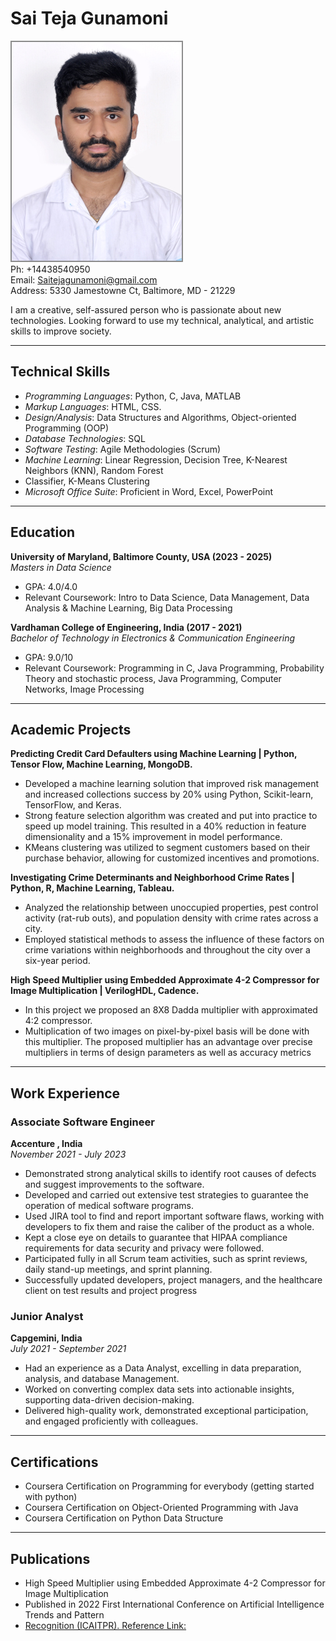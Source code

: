 #  Sai Teja Gunamoni

![ProfilePic](./TejaPic.jpg)  
Ph: +14438540950  
Email: Saitejagunamoni@gmail.com  
Address: 5330 Jamestowne Ct, Baltimore, MD - 21229  


I am a creative, self-assured person who is passionate about new technologies. Looking forward to use my technical, analytical, and artistic skills to improve society.

---
## Technical Skills
- *Programming Languages*: Python, C, Java, MATLAB
- *Markup Languages*: HTML, CSS.
- *Design/Analysis*: Data Structures and Algorithms, Object-oriented Programming (OOP)
- *Database Technologies*: SQL
- *Software Testing*: Agile Methodologies (Scrum)
- *Machine Learning*: Linear Regression, Decision Tree, K-Nearest Neighbors (KNN), Random Forest 
- Classifier, K-Means Clustering
- *Microsoft Office Suite*: Proficient in Word, Excel, PowerPoint
---

## Education
**University of Maryland, Baltimore County, USA  (2023 - 2025)**  
*Masters in Data Science*
- GPA: 4.0/4.0  
- Relevant Coursework: Intro to Data Science, Data Management, Data Analysis & Machine Learning, Big Data Processing

**Vardhaman College of Engineering, India  (2017 - 2021)**  
*Bachelor of Technology in Electronics & Communication Engineering*
- GPA: 9.0/10  
- Relevant Coursework: Programming in C, Java Programming, Probability Theory and stochastic process, Java Programming, Computer Networks, Image Processing
---

## Academic Projects
**Predicting Credit Card Defaulters using Machine Learning | Python, Tensor Flow, Machine Learning, MongoDB.**
- Developed a machine learning solution that improved risk management and increased collections success by 20% using Python, Scikit-learn, TensorFlow, and Keras.
- Strong feature selection algorithm was created and put into practice to speed up model training. This resulted in a 40% reduction in feature dimensionality and a 15% improvement in model performance. 
- KMeans clustering was utilized to segment customers based on their purchase behavior, allowing for customized incentives and promotions.

**Investigating Crime Determinants and Neighborhood Crime Rates | Python, R, Machine Learning, Tableau.**
- Analyzed the relationship between unoccupied properties, pest control activity (rat-rub outs), and  population density with crime rates across a city.
- Employed statistical methods to assess the influence of these factors on crime variations within  neighborhoods and throughout the city over a six-year period.

**High Speed Multiplier using Embedded Approximate 4-2 Compressor for Image Multiplication | VerilogHDL, Cadence.**
- In this project we proposed an 8X8 Dadda multiplier with approximated 4:2 compressor. 
- Multiplication of two images on pixel-by-pixel basis will be done with this multiplier. The proposed multiplier has an advantage over precise multipliers in terms of design parameters as well as accuracy metrics
---

## Work Experience
### Associate Software Engineer  
**Accenture , India**  
*November 2021 - July 2023*  
- Demonstrated strong analytical skills to identify root causes of defects and suggest improvements to the software. 
- Developed and carried out extensive test strategies to guarantee the operation of medical software programs. 
- Used JIRA tool to find and report important software flaws, working with developers to fix them and raise the caliber of the product as a whole. 
- Kept a close eye on details to guarantee that HIPAA compliance requirements for data security and privacy were followed. 
- Participated fully in all Scrum team activities, such as sprint reviews, daily stand-up meetings,  and sprint planning. 
- Successfully updated developers, project managers, and the healthcare client on test results and project progress 

### Junior Analyst  
**Capgemini, India**  
*July 2021 - September 2021*  
- Had an experience as a Data Analyst, excelling in data preparation, analysis, and database Management. 
- Worked on converting complex data sets into actionable insights, supporting data-driven decision-making.
- Delivered high-quality work, demonstrated exceptional participation, and engaged proficiently with colleagues.
---

## Certifications

- Coursera Certification on Programming for everybody (getting started with python)
- Coursera Certification on Object-Oriented Programming with Java
- Coursera Certification on Python Data Structure
---
## Publications
- High Speed Multiplier using Embedded Approximate 4-2 Compressor for Image Multiplication
- Published in 2022 First International Conference on Artificial Intelligence Trends and Pattern
- [Recognition (ICAITPR). Reference Link: ](./https://ieeexplore.ieee.org/document/9844191)
